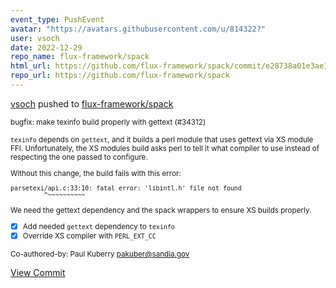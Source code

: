```yaml
---
event_type: PushEvent
avatar: "https://avatars.githubusercontent.com/u/814322?"
user: vsoch
date: 2022-12-29
repo_name: flux-framework/spack
html_url: https://github.com/flux-framework/spack/commit/e28738a01e3ae15ade768514c15a433538d69f2a
repo_url: https://github.com/flux-framework/spack
---
```


<a href='https://github.com/vsoch' target='_blank'>vsoch</a> pushed to <a href='https://github.com/flux-framework/spack' target='_blank'>flux-framework/spack</a>

<small>bugfix: make texinfo build properly with gettext (#34312)

`texinfo` depends on `gettext`, and it builds a perl module that uses gettext via XS
module FFI. Unfortunately, the XS modules build asks perl to tell it what compiler to
use instead of respecting the one passed to configure.

Without this change, the build fails with this error:

```
parsetexi/api.c:33:10: fatal error: 'libintl.h' file not found
         ^~~~~~~~~~~
```

We need the gettext dependency and the spack wrappers to ensure XS builds properly.

- [x] Add needed `gettext` dependency to `texinfo`
- [x] Override XS compiler with `PERL_EXT_CC`

Co-authored-by: Paul Kuberry <pakuber@sandia.gov></small>

<a href='https://github.com/flux-framework/spack/commit/e28738a01e3ae15ade768514c15a433538d69f2a' target='_blank'>View Commit</a>